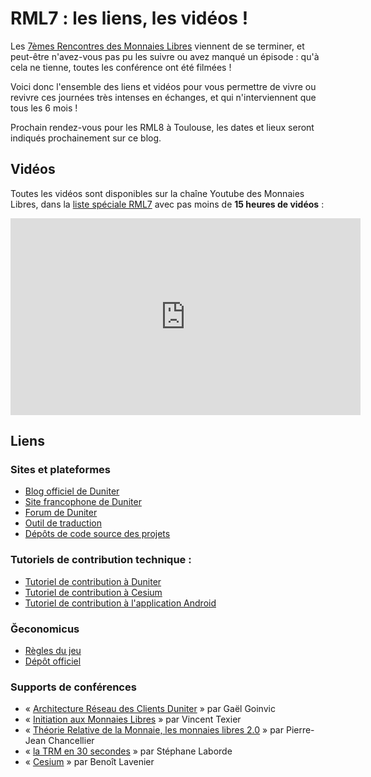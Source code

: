 # RML7 : les liens, les vidéos !

Les [7èmes Rencontres des Monnaies Libres](http://www.duniter.fr/rml/) viennent de se terminer, et peut-être n'avez-vous pas pu les suivre ou avez manqué un épisode : qu'à cela ne tienne, toutes les conférence ont été filmées !

Voici donc l'ensemble des liens et vidéos pour vous permettre de vivre ou revivre ces journées très intenses en échanges, et qui n'interviennent que tous les 6 mois !

Prochain rendez-vous pour les RML8 à Toulouse, les dates et lieux seront indiqués prochainement sur ce blog.

## Vidéos

Toutes les vidéos sont disponibles sur la chaîne Youtube des Monnaies Libres, dans la [liste spéciale RML7](https://www.youtube.com/watch?v=vKlAQgYO9YM&list=PLpnzpufBlv-lgf8LDooi8vaWkOMGxR1C-) avec pas moins de **15 heures de vidéos** : 

<iframe width="560" height="315" src="https://www.youtube.com/embed/vKlAQgYO9YM?list=PLr7acQJbh5rzgkXOrCws2bELR8TNRIuv0" frameborder="0" allowfullscreen></iframe>

## Liens

### Sites et plateformes
* [Blog officiel de Duniter](http://duniter.org)
* [Site francophone de Duniter](http://www.duniter.fr)
* [Forum de Duniter](http://forum.duniter.org)
* [Outil de traduction](http://weblate.duniter.org)
* [Dépôts de code source des projets](https://github.com/duniter)

###  Tutoriels de contribution technique : 

* [Tutoriel de contribution à Duniter](https://forum.duniter.org/t/contribuer-au-code-de-duniter/923)
* [Tutoriel de contribution à Cesium](https://forum.duniter.org/t/contribuer-au-code-cesium/929)
* [Tutoriel de contribution à l'application Android](https://forum.duniter.org/t/contribuer-au-code-de-duniter-app/932)

### Ğeconomicus

* [Règles du jeu](http://geconomicus.glibre.org)
* [Dépôt officiel](https://github.com/duniter/Geconomicus)

### Supports de conférences

* « [Architecture Réseau des Clients Duniter](https://forum.duniter.org/uploads/default/original/1X/2258efbf395f4fa8e09527fa3227719a539fa520.odp) » par Gaël Goinvic
* « [Initiation aux Monnaies Libres](http://vit.free.fr/yeswiki/wakka.php?wiki=LesMonnaiesLibres) » par Vincent Texier
* « [Théorie Relative de la Monnaie, les monnaies libres 2.0](http://pjc76.free.fr/conf/) » par Pierre-Jean Chancellier
* « [la TRM en 30 secondes](http://www.creationmonetaire.info/rml7/30sTRM/) » par Stéphane Laborde
* « [Cesium](https://github.com/duniter/cesium/blob/master/doc/fr/cesium-pre-16-001-developpement_sous_Cesium-2016-06-03.odp?raw=true) » par Benoît Lavenier
